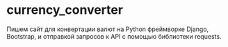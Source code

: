 # currency_converter
Пишем сайт для конвертации валют на Python фреймворке Django, Bootstrap, и отправкой запросов к API с помощью библиотеки requests.
